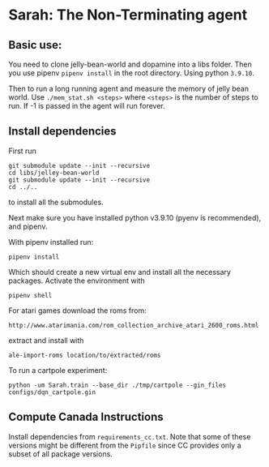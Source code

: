 # Sarah: The Non-Terminating agent

## Basic use:
    
You need to clone jelly-bean-world and dopamine into a libs folder. Then you use pipenv `pipenv install` in the root directory. Using python `3.9.10`.

Then to run a long running agent and measure the memory of jelly bean world. Use `./mem_stat.sh <steps>` where `<steps>` is the number of steps to run. If -1 is passed in the agent will run forever.


## Install dependencies

First run
```
git submodule update --init --recursive
cd libs/jelley-bean-world
git submodule update --init --recursive
cd ../..
```

to install all the submodules.

Next make sure you have installed python v3.9.10 (pyenv is recommended), and pipenv.

With pipenv installed run:
```
pipenv install
```
Which should create a new virtual env and install all the necessary packages. Activate the environment with
```
pipenv shell
```

For atari games download the roms from:

```
http://www.atarimania.com/rom_collection_archive_atari_2600_roms.html
```

extract and install with
```
ale-import-roms location/to/extracted/roms
```


To run a cartpole experiment:
```
python -um Sarah.train --base_dir ./tmp/cartpole --gin_files configs/dqn_cartpole.gin
```

## Compute Canada Instructions

Install dependencies from `requirements_cc.txt`. Note that some of these versions might be different from the `Pipfile` since CC provides only a subset of all package versions.
